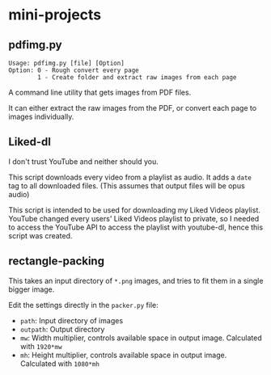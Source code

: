 # mini-projects

## pdfimg.py

```
Usage: pdfimg.py [file] [Option]
Option: 0 - Rough convert every page
        1 - Create folder and extract raw images from each page
```

A command line utility that gets images from PDF files.

It can either extract the raw images from the PDF, or convert each page to images individually.


## Liked-dl

I don't trust YouTube and neither should you.

This script downloads every video from a playlist as audio. It adds a `date` tag to all downloaded files. (This assumes that output files will be opus audio)

This script is intended to be used for downloading my Liked Videos playlist. YouTube changed every users' Liked Videos playlist to private, so I needed to access the YouTube API to access the playlist with youtube-dl, hence this script was created.

## rectangle-packing

This takes an input directory of `*.png` images, and tries to fit them in a single bigger image.

Edit the settings directly in the `packer.py` file:

- `path`: Input directory of images
- `outpath`: Output directory
- `mw`: Width multiplier, controls available space in output image. Calculated with `1920*mw`
- `mh`: Height multiplier, controls available space in output image. Calculated with `1080*mh`
